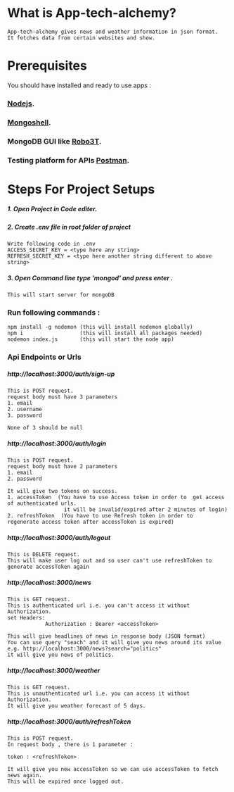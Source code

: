# What is App-tech-alchemy?
```
App-tech-alchemy gives news and weather information in json format.
It fetches data from certain websites and show.
```
# Prerequisites

You should have installed and ready to use apps :
### [Nodejs](https://nodejs.org/en/).
### [Mongoshell](https://www.mongodb.com/try/download/shell).
### MongoDB GUI like [Robo3T](https://www.mongodb.com/try/download/shell).
### Testing platform for APIs [Postman](https://www.postman.com/downloads/).

# Steps For Project Setups

##### 1. Open Project in Code editer.
##### 2. Create .env file in root folder of project
```
Write following code in .env
ACCESS_SECRET_KEY = <type here any string>
REFRESH_SECRET_KEY = <type here another string different to above string>
```
##### 3. Open Command line type 'mongod' and press enter .
```
This will start server for mongoDB
```

### Run following commands :
```
npm install -g nodemon (this will install nodemon globally)
npm i                  (this will install all packages needed)
nodemon index.js       (this will start the node app)
```

### Api Endpoints or Urls

##### http://localhost:3000/auth/sign-up
```
This is POST request.
request body must have 3 parameters
1. email
2. username
3. password

None of 3 should be null
```
##### http://localhost:3000/auth/login
```
This is POST request.
request body must have 2 parameters
1. email
2. password

It will give two tokens on success.
1. accessToken  (You have to use Access token in order to  get access of authenticated urls.
                  it will be invalid/expired after 2 minutes of login)
2. refreshToken  (You have to use Refresh token in order to  regenerate access token after accessToken is expired)
```
##### http://localhost:3000/auth/logout
```
This is DELETE request.
This will make user log out and so user can't use refreshToken to generate accessToken again
```
##### http://localhost:3000/news
```
This is GET request.
This is authenticated url i.e. you can't access it without Authorization. 
set Headers:
            Authorization : Bearer <accessToken>
            
This will give headlines of news in response body (JSON format)
You can use query "seach" and it will give you news around its value
e.g. http://localhost:3000/news?search="politics"
it will give you news of politics.
```
##### http://localhost:3000/weather
```
This is GET request.
This is unauthenticated url i.e. you can access it without Authorization.
It will give you weather forecast of 5 days.
```
##### http://localhost:3000/auth/refreshToken
```
This is POST request.
In request body , there is 1 parameter :

token : <refreshToken>

It will give you new accessToken so we can use accessToken to fetch news again.
This will be expired once logged out.
```







